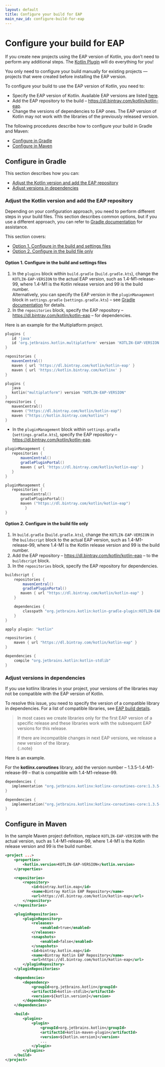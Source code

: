```yaml
---
layout: default
title: Configure your build for EAP
main_nav_id: configure-build-for-eap
---
```


# Configure your build for EAP

If you create new projects using the EAP version of Kotlin, you don’t need to perform any additional steps. The [Kotlin Plugin](install-eap-plugin.html) will do everything for you!

You only need to configure your build manually for existing projects — projects that were created before installing the EAP version.

To configure your build to use the EAP version of Kotlin, you need to: 

*   Specify the EAP version of Kotlin. Available EAP versions are listed [here](index.html). 
*   Add the EAP repository to the build – <https://dl.bintray.com/kotlin/kotlin-eap>.
*   Change the versions of dependencies to EAP ones.
The EAP version of Kotlin may not work with the libraries of the previously released version. 

The following procedures describe how to configure your build in Gradle and Maven:

*   [Configure in Gradle](#configure-in-gradle)
*   [Configure in Maven](#configure-in-maven)  

## Configure in Gradle 

This section describes how you can:

*   [Adjust the Kotlin version and add the EAP repository](#adjust-the-kotlin-version-and-add-the-eap-repository)
*   [Adjust versions in dependencies](#adjust-versions-in-dependencies)


### Adjust the Kotlin version and add the EAP repository 

Depending on your configuration approach, you need to perform different steps in your build files. 
This section describes common options, but if you use a different approach, you can refer to [Gradle documentation](https://docs.gradle.org/) for assistance.

This section covers:

*   [Option 1. Configure in the build and settings files](#option-1-configure-in-the-build-and-settings-files)
*   [Option 2. Configure in the build file only](#option-2-configure-in-the-build-file-only)

#### Option 1. Configure in the build and settings files 

1. In the `plugins` block within `build.gradle` (`build.gradle.kts`), change the `KOTLIN-EAP-VERSION` to the actual EAP version, such as 1.4-M1-release-99, 
where 1.4-M1 is the Kotlin release version and 99 is the build number.<br>
Alternatively, you can specify the EAP version in the `pluginManagement` block in `settings.gradle` (`settings.gradle.kts`) – see [Gradle documentation](https://docs.gradle.org/current/userguide/plugins.html#sec:plugin_version_management) for details.
2. In the `repositories` block, specify the EAP repository – <https://dl.bintray.com/kotlin/kotlin-eap> – for dependencies.

Here is an example for the Multiplatform project.


<div class="multi-language-sample" data-lang="groovy">
<div class="sample" markdown="1" theme="idea" mode='groovy'>

```groovy
plugins {
   id 'java' 
   id 'org.jetbrains.kotlin.multiplatform' version 'KOTLIN-EAP-VERSION'
}

repositories {
   mavenCentral()
   maven { url 'https://dl.bintray.com/kotlin/kotlin-eap' }
   maven { url 'https://kotlin.bintray.com/kotlinx' }
}
```

</div>
</div>

<div class="multi-language-sample" data-lang="kotlin">
<div class="sample" markdown="1" theme="idea" mode='kotlin' data-highlight-only>

```kotlin
plugins {
   java
   kotlin("multiplatform") version "KOTLIN-EAP-VERSION"
}
repositories {
   mavenCentral()
   maven ("https://dl.bintray.com/kotlin/kotlin-eap")
   maven ("https://kotlin.bintray.com/kotlinx")
}
```

</div>
</div>

* In the `pluginManagement` block within `settings.gradle` (`settings.gradle.kts`), specify the EAP repository – <https://dl.bintray.com/kotlin/kotlin-eap>.

<div class="multi-language-sample" data-lang="groovy">
<div class="sample" markdown="1" theme="idea" mode='groovy'>

```groovy
pluginManagement {
   repositories {
       mavenCentral()
       gradlePluginPortal()
       maven { url 'https://dl.bintray.com/kotlin/kotlin-eap' }
   }
}
```

</div>
</div>

<div class="multi-language-sample" data-lang="kotlin">
<div class="sample" markdown="1" theme="idea" mode='kotlin' data-highlight-only>

```kotlin
pluginManagement { 
   repositories { 
       mavenCentral() 
       gradlePluginPortal() 
       maven ("https://dl.bintray.com/kotlin/kotlin-eap") 
         }
}
```

</div>
</div> 

#### Option 2. Configure in the build file only 

1. In `build.gradle` (`build.gradle.kts`), change the `KOTLIN-EAP-VERSION` in the `buildscript` block to the actual EAP version, such as 1.4-M1-release-99, where 1.4-M1 is the Kotlin release version and 99 is the build number.
2. Add the EAP repository – <https://dl.bintray.com/kotlin/kotlin-eap> – to the `buildscript` block.
3. In the `repositories` block, specify the EAP repository for dependencies. 

<div class="sample" markdown="1" theme="idea" mode='groovy'>

```groovy
buildscript {
    repositories {
        mavenCentral()
        gradlePluginPortal()
       maven { url "https://dl.bintray.com/kotlin/kotlin-eap" }
    }

    dependencies {
        classpath "org.jetbrains.kotlin:kotlin-gradle-plugin:KOTLIN-EAP-VERSION"
    }
}

apply plugin: "kotlin"

repositories {
    maven { url "https://dl.bintray.com/kotlin/kotlin-eap" }
}

dependencies {
    compile "org.jetbrains.kotlin:kotlin-stdlib"
}
```

</div>

### Adjust versions in dependencies

If you use kotlinx libraries in your project, your versions of the libraries may not be compatible with the EAP version of Kotlin.

To resolve this issue, you need to specify the version of a compatible library in dependencies. For a list of compatible libraries, 
see [EAP build details](index.html#build-details). 

> In most cases we create libraries only for the first EAP version of a specific release and these libraries work with the subsequent EAP versions for this release.
> 
> If there are incompatible changes in next EAP versions, we release a new version of the library.  
{:.note}

Here is an example.

For the **kotlinx.coroutines** library, add the version number – 1.3.5-1.4-M1-release-99 – that is compatible with 1.4-M1-release-99. 

<div class="multi-language-sample" data-lang="groovy">
<div class="sample" markdown="1" theme="idea" mode='groovy'>

```groovy
dependencies {
   implementation "org.jetbrains.kotlinx:kotlinx-coroutines-core:1.3.5-1.4-M1-release-99"
}
```

</div>
</div>

<div class="multi-language-sample" data-lang="kotlin">
<div class="sample" markdown="1" theme="idea" mode='kotlin' data-highlight-only>

```kotlin
dependencies {
   implementation("org.jetbrains.kotlinx:kotlinx-coroutines-core:1.3.5-1.4-M1-release-99")
}
```

</div>
</div>

## Configure in Maven

In the sample Maven project definition, replace `KOTLIN-EAP-VERSION` with the actual version, such as 1.4-M1-release-99, where 1.4-M1 is the Kotlin release version and 99 is the build number.

<div class="sample" markdown="1" theme="idea" mode='xml'>

```xml
<project ...>
    <properties>
        <kotlin.version>KOTLIN-EAP-VERSION</kotlin.version>
    </properties>

    <repositories>
        <repository>
            <id>bintray.kotlin.eap</id>
            <name>Bintray Kotlin EAP Repository</name>
            <url>https://dl.bintray.com/kotlin/kotlin-eap</url>
        </repository>
    </repositories>

    <pluginRepositories>
        <pluginRepository>
            <releases>
                <enabled>true</enabled>
            </releases>
            <snapshots>
                <enabled>false</enabled>
            </snapshots>
            <id>bintray.kotlin.eap</id>
            <name>Bintray Kotlin EAP Repository</name>
            <url>https://dl.bintray.com/kotlin/kotlin-eap</url>
        </pluginRepository>
    </pluginRepositories>

    <dependencies>
        <dependency>
            <groupId>org.jetbrains.kotlin</groupId>
            <artifactId>kotlin-stdlib</artifactId>
            <version>${kotlin.version}</version>
        </dependency>
    </dependencies>

    <build>
        <plugins>
            <plugin>
                <groupId>org.jetbrains.kotlin</groupId>
                <artifactId>kotlin-maven-plugin</artifactId>
                <version>${kotlin.version}</version>
                ...
            </plugin>
        </plugins>
    </build>
</project>
```

</div>